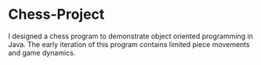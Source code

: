 # Chess-Project
I designed a chess program to demonstrate object oriented programming in Java. The early iteration of this program contains limited piece movements and game dynamics.
